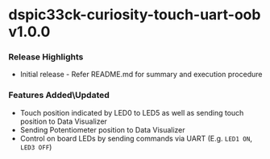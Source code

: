 # dspic33ck-curiosity-touch-uart-oob v1.0.0

### Release Highlights

- Initial release - Refer README.md for summary and execution procedure

### Features Added\Updated

- Touch position indicated by LED0 to LED5 as well as sending touch position to Data Visualizer
- Sending Potentiometer position to Data Visualizer
- Control on board LEDs by sending commands via UART (E.g. `LED1 ON`, `LED3 OFF`)
